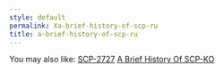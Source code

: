 ```yaml
---
style: default
permalink: Xa-brief-history-of-scp-ru
title: a-brief-history-of-scp-ru
---
```

You may also like:
[SCP-2727](http://scp-wiki.net/scp-2727)
[A Brief History Of SCP-KO](http://scp-wiki.net/a-brief-history-of-scp-ko)